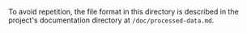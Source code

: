 To avoid repetition, the file format in this directory is described in
the project's documentation directory at `/doc/processed-data.md`.
